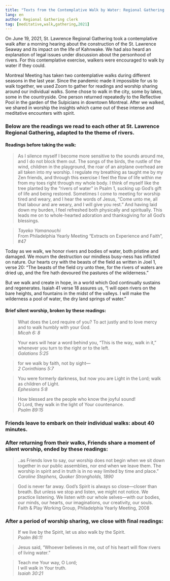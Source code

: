 ```yaml
---
title: "Texts from the Contemplative Walk by Water: Regional Gathering 2021"
lang: en
author: Regional Gathering clerk
tag: [meditative,walk,gathering,2021]
---
```

On June 19, 2021, St. Lawrence Regional Gathering took a contemplative walk after a morning hearing about the construction of the St. Lawrence Seaway and its impact on the life of Kahnwake.  We had also heard an explanation of legal issues under discussion about the personhood of rivers.  For this contemplative exercise, walkers were encouraged to walk by water if they could.

Montreal Meeting has taken two contemplative walks during different seasons in the last year.  Since the pandemic made it impossible for us to walk together, we used Zoom to gather for readings and worship sharing around our individual walks.  Some chose to walk in the city, some by lakes, some in the countryside. One person returned repeatedly to the Reflective Pool in the garden of the Sulpicians in downtown Montreal.  After we walked, we shared in worship the insights which came out of these intense and meditative encounters with spirit. 

### Below are the readings we read to each other at St. Lawrence Regional Gathering, adapted to the theme of rivers.

#### Readings before taking the walk:

> As I silence myself I become more sensitive to the sounds around me, and I do not block them out. The songs of the birds, the rustle of the wind, children in the playground, the roar of an airplane overhead are all taken into my worship. I regulate my breathing as taught me by my Zen friends, and through this exercise I feel the flow of life within me from my toes right through my whole body. I think of myself like the tree planted by the “rivers of water” in Psalm 1, sucking up God’s gift of life and being restored. Sometimes I come to meeting for worship tired and weary, and I hear the words of Jesus, “Come unto me, all that labour and are weary, and I will give you rest.” And having laid down my burden, I feel refreshed both physically and spiritually. This leads me on to whole-hearted adoration and thanksgiving for all God’s blessings.  

> _Tayeko Yamanouchi_  
From Philadelphia Yearly Meeting “Extracts on Experience and Faith”, #47

Today as we walk, we honor rivers and bodies of water, both pristine and damaged.  We mourn the destruction our mindless busy-ness has inflicted on nature.  Our hearts cry with the beasts of the field as written in Joel 1, verse 20:  “The beasts of the field cry unto thee, for the rivers of waters are dried up, and the fire hath devoured the pastures of the wilderness.”
 
But we walk and create in hope, in a world which God continually sustains and regenerates.  Isaiah 41 verse 18 assures us, “I will open rivers on the bare heights, and fountains in the midst of the valleys.  I will make the wilderness a pool of water, the dry land springs of water.”

#### Brief silent worship, broken by these readings:

> What does the Lord require of you? To act justly and to love mercy and to walk humbly with your God.  
> _Micah 6: 8_

> Your ears will hear a word behind you, “This is the way, walk in it,” whenever you turn to the right or to the left.  
> _Galatians 5:25_

> for we walk by faith, not by sight—  
> _2 Corinthians 5:7_

> You were formerly darkness, but now you are Light in the Lord; walk as children of Light.  
> _Ephesians 5:8_

> How blessed are the people who know the joyful sound!  
> O Lord, they walk in the light of Your countenance.  
> _Psalm 89:15_

### Friends leave to embark on their individual walks:  about 40  minutes.  
### After returning from their walks, Friends share a moment of silent worship, ended by these readings:

> ..as Friends love to say, our worship does not begin when we sit down together in our public assemblies, nor end when we leave them. The worship in spirit and in truth is in no way limited by time and place.”  
> _Caroline Stephens, Quaker Strongholds, 1890_

> God is never far away. God’s Spirit is always so close—closer than breath. But unless we stop and listen, we might not notice. We practice listening. We listen with our whole selves—with our bodies, our minds, our hearts, our imaginations, our creativity, our souls.  
> Faith & Play Working Group, Philadelphia Yearly Meeting, 2008

### After a period of worship sharing, we close with final readings:

> If we live by the Spirit, let us also walk by the Spirit.  
> _Psalm 86:11_

> Jesus said, “Whoever believes in me, out of his heart will flow rivers of living water.”

> Teach me Your way, O Lord;  
> I will walk in Your truth.   
> _Isaiah 30:21_
